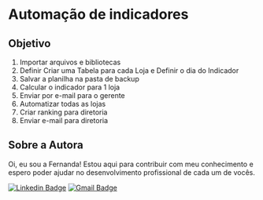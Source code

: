 # Automação de indicadores
## Objetivo
1) Importar arquivos e bibliotecas
2) Definir Criar uma Tabela para cada Loja e Definir o dia do Indicador
3) Salvar a planilha na pasta de backup
4) Calcular o indicador para 1 loja
5) Enviar por e-mail para o gerente
6) Automatizar todas as lojas
7) Criar ranking para diretoria
8) Enviar e-mail para diretoria

## Sobre a Autora
Oi, eu sou a Fernanda! Estou aqui para contribuir com meu conhecimento e espero poder ajudar no desenvolvimento profissional de cada um de vocês.

[![Linkedin Badge](https://img.shields.io/badge/-Fernanda_Maki_Hirose-blue?style=flat-square&logo=Linkedin&logoColor=white&link=https://www.linkedin.com/in/fernanda-maki-hirose-801117208/)](https://www.linkedin.com/in/fernanda-maki-hirose-801117208/)  [![Gmail Badge](https://img.shields.io/badge/-femahi2020@gmail.com-c14438?style=flat-square&logo=Gmail&logoColor=white&link=mailto:femahi2020@gmail.com)](mailto:femahi2020@gmail.com)
